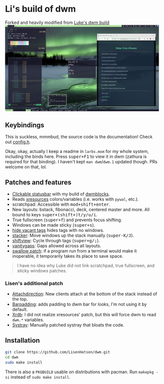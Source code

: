 # Li's build of dwm

Forked and heavily modified from [Luke's dwm build](https://github.com/LukeSmithxyz/dwm)
![The dwm](/dwm.png)

## Keybindings

This is suckless, mmmbud, the source code is the documentation! Check out [config.h](config.h).

Okay, okay, actually I keep a readme in `larbs.mom` for my whole system, including the binds here.
Press <kbd>super+F1</kbd> to view it in dwm (zathura is required for that binding).
I haven't kept `man dwm`/`dwm.1` updated though. PRs welcome on that, lol.

## Patches and features

- [Clickable statusbar](https://dwm.suckless.org/patches/statuscmd/) with my build of [dwmblocks](https://github.com/lukesmithxyz/dwmblocks).
- Reads [xresources](https://dwm.suckless.org/patches/xresources/) colors/variables (i.e. works with `pywal`, etc.).
- scratchpad: Accessible with <kbd>mod+shift+enter</kbd>.
- New layouts: bstack, fibonacci, deck, centered master and more. All bound to keys <kbd>super+(shift+)t/y/u/i</kbd>.
- True fullscreen (<kbd>super+f</kbd>) and prevents focus shifting.
- Windows can be made sticky (<kbd>super+s</kbd>).
- [hide vacant tags](https://dwm.suckless.org/patches/hide_vacant_tags/) hides tags with no windows.
- [stacker](https://dwm.suckless.org/patches/stacker/): Move windows up the stack manually (<kbd>super-K/J</kbd>).
- [shiftview](https://dwm.suckless.org/patches/nextprev/): Cycle through tags (<kbd>super+g/;</kbd>).
- [vanitygaps](https://dwm.suckless.org/patches/vanitygaps/): Gaps allowed across all layouts.
- [swallow patch](https://dwm.suckless.org/patches/swallow/): if a program run from a terminal would make it inoperable, it temporarily takes its place to save space.
> I have no idea why Luke did not link scratchpad, true fullscreen, and sticky windows patches.

### Lisen's additional patch

- [Attachdirection](https://dwm.suckless.org/patches/attachdirection): New clients attach at the bottom of the stack instead of the top.
- [Barpadding](https://dwm.suckless.org/patches/barpadding/): adds padding to dwm bar for looks, I'm not using it by default.
- [Xrdb](https://dwm.suckless.org/patches/xrdb/): I did not realize xresources' patch, but this will force dwm to read ```dwm.*``` variables.
- [Systray](https://dwm.suckless.org/patches/systray/): Manually patched systray that bloats the code.

## Installation

```bash
git clone https://github.com/LisenHatson/dwm.git
cd dwm
sudo make install
```

There is also a `PKGBUILD` usable on distributions with pacman. Run `makepkg -si` instead of `sudo make install`.

